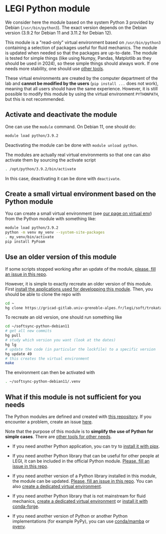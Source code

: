 # LEGI Python module

We consider here the module based on the system Python 3 provided by Debian
(`/usr/bin/python3`). The exact version depends on the Debian version (3.9.2 for Debian
11 and 3.11.2 for Debian 12).

This module is a "read-only" virtual environment based on `/usr/bin/python3` containing a
selection of packages useful for fluid mechanics. The module is updated when needed so
that the packages are up-to-date. The module is tested for simple things (like using
Numpy, Pandas, Matplotlib as they should be used in 2024), so these simple things should
always work. If one needs more stability, one should use [other tools](./intro.md).

These virtual environments are created by the computer department of the lab and **cannot
be modified by the users** (`pip install ...` does not work), meaning that all users
should have the same experience. However, it is still possible to modify this module by
using the virtual environment `PYTHONPATH`, but this is not recommended.

## Activate and deactivate the module

One can use the `module` command. On Debian 11, one should do:

```sh
module load python/3.9.2
```

Deactivating the module can be done with `module unload python`.

The modules are actually real virtual environments so that one can also activate them by
sourcing the activate script

```sh
. /opt/python/3.9.2/bin/activate
```

In this case, deactivating it can be done with `deactivate`.

## Create a small virtual environment based on the Python module

You can create a small virtual environment (see [our page on virtual env](./venv.md))
from the Python module with something like:

```sh
module load python/3.9.2
python -m venv my_venv --system-site-packages
. my_venv/bin/activate
pip install PyFoam
```

## Use an older version of this module

If some scripts stopped working after an update of the module,
[please, fill an issue in this repo](https://gricad-gitlab.univ-grenoble-alpes.fr/legi/soft/trokata/softsync-python-debian11/-/issues).

However, it is simple to exactly recreate an older version of this module. First
[install the applications used for developping this module](./setup-apps.md). Then, you
should be able to clone the repo with

```sh
cd ~
hg clone https://gricad-gitlab.univ-grenoble-alpes.fr/legi/soft/trokata/softsync-python-debian11
```

To recreate an old version, one should run something like

```sh
cd ~/softsync-python-debian11
# get all new commits
hg pull
# study which version you want (look at the dates)
hg lg
# update the code (in particular the lockfile) to a specific version
hg update 49
# this creates the virtual environment
make
```

The environment can then be activated with

```sh
. ~/softsync-python-debian11/.venv
```

## What if this module is not sufficient for you needs

The Python modules are defined and created with
[this repository](https://gricad-gitlab.univ-grenoble-alpes.fr/legi/soft/trokata/softsync-python-debian11).
If you encounter a problem, create an issue
[here](https://gricad-gitlab.univ-grenoble-alpes.fr/legi/soft/trokata/softsync-python-debian11/-/issues).

Note that the purpose of this module is to **simplify the use of Python for simple
cases**. There are [other tools for other needs](./intro.md).

- If you need another Python application, you can try to
  [install it with pipx](./setup-apps.md).

- If you need another Python library that can be useful for other people at LEGI, it can
  be included in the official Python module.
  [Please, fill an issue in this repo](https://gricad-gitlab.univ-grenoble-alpes.fr/legi/soft/trokata/softsync-python-debian11/-/issues).

- If you need another version of a Python library installed in this module, the module
  can be updated.
  [Please, fill an issue in this repo](https://gricad-gitlab.univ-grenoble-alpes.fr/legi/soft/trokata/softsync-python-debian11/-/issues).
  You can also [create a dedicated virtual environment](./venv.md).

- If you need another Python library that is not mainstream for fluid mechanics,
  [create a dedicated virtual environment](./venv.md) or
  [install it with conda-forge](./conda-forge.md).

- If you need another version of Python or another Python implementations (for example
  PyPy), you can use [conda/mamba](./conda-forge.md) or
  [pyenv](https://github.com/pyenv/pyenv).
